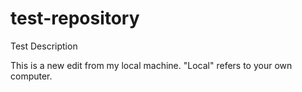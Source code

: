 # test-repository
Test Description

This is a new edit from my local machine. "Local" refers to your own computer. 